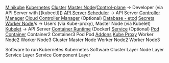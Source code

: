 [Minikube](minikube)
    [Kubernetes](what-is-kubernetes)
        [Cluster](kubernetes-cluster.md)
            [Master Node](control-plane.md)/[Control-plane](control-plane) -> Developer (via API Server with [[kubectl]])
                [API Server](kubernetes-API-server)
                [Scheduler](kubernetes-scheduler) -> API Server
                [Controller Manager](kubernetes-controller-manager)
                [Cloud Controller Manager](kubernetes-cloud-controller-manager) (Optional)
                [Database - etcd](etcd)
				    [Secrets](kubernetes-secrets)
            [Worker Node](worker-node)/s -> Users (via Kube-proxy), Master Node (via Kubelet)
                [Kubelet](kubelet.md) -> API Server
                [Container Runtime](kubernetes-container-runtime) (Docker)
                [Service](kubernetes-service) (Optional)
                    [Pod](pod.md)
                        [Container](container)
                        Container2
                        Container3
                    Pod
                    Pod
                [Addons](kubernetes-addons)
                [Kube Proxy](kube-proxy)
            Worker Node2
		    Worker Node3
        Cluster
            Master Node
            Worker Node2
            Worker Node3

Software to run Kubernetes
Kubernetes Software
Cluster Layer
Node Layer
Service Layer
Service Component Layer